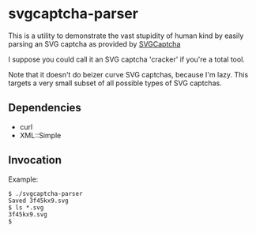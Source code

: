 svgcaptcha-parser
=================
This is a utility to demonstrate the vast stupidity of human kind by easily parsing an SVG captcha as provided by [SVGCaptcha](http://svgcaptcha.com)

I suppose you could call it an SVG captcha 'cracker' if you're a total tool.

Note that it doesn't do beizer curve SVG captchas, because I'm lazy.
This targets a very small subset of all possible types of SVG captchas.

Dependencies
------------
* curl
* XML::Simple

Invocation
----------
Example:

    $ ./svgcaptcha-parser 
    Saved 3f45kx9.svg
    $ ls *.svg
    3f45kx9.svg
    $ 

